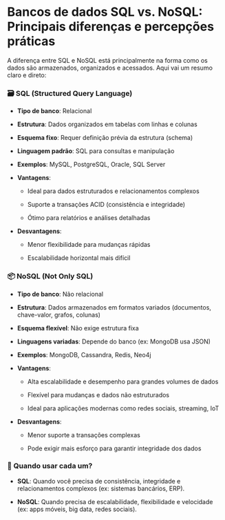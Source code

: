 # Bancos de dados SQL vs. NoSQL: Principais diferenças e percepções práticas

A diferença entre SQL e NoSQL está principalmente na forma como os dados são armazenados, organizados e acessados. Aqui vai um resumo claro e direto:

### 🗃️ SQL (Structured Query Language)

- **Tipo de banco**: Relacional
    
- **Estrutura**: Dados organizados em tabelas com linhas e colunas
    
- **Esquema fixo**: Requer definição prévia da estrutura (schema)
    
- **Linguagem padrão**: SQL para consultas e manipulação
    
- **Exemplos**: MySQL, PostgreSQL, Oracle, SQL Server
    
- **Vantagens**:
    
    - Ideal para dados estruturados e relacionamentos complexos
        
    - Suporte a transações ACID (consistência e integridade)
        
    - Ótimo para relatórios e análises detalhadas
        
- **Desvantagens**:
    
    - Menor flexibilidade para mudanças rápidas
        
    - Escalabilidade horizontal mais difícil
        

### 📦 NoSQL (Not Only SQL)

- **Tipo de banco**: Não relacional
    
- **Estrutura**: Dados armazenados em formatos variados (documentos, chave-valor, grafos, colunas)
    
- **Esquema flexível**: Não exige estrutura fixa
    
- **Linguagens variadas**: Depende do banco (ex: MongoDB usa JSON)
    
- **Exemplos**: MongoDB, Cassandra, Redis, Neo4j
    
- **Vantagens**:
    
    - Alta escalabilidade e desempenho para grandes volumes de dados
        
    - Flexível para mudanças e dados não estruturados
        
    - Ideal para aplicações modernas como redes sociais, streaming, IoT
        
- **Desvantagens**:
    
    - Menor suporte a transações complexas
        
    - Pode exigir mais esforço para garantir integridade dos dados
        

### 🧠 Quando usar cada um?

- **SQL**: Quando você precisa de consistência, integridade e relacionamentos complexos (ex: sistemas bancários, ERP).
    
- **NoSQL**: Quando precisa de escalabilidade, flexibilidade e velocidade (ex: apps móveis, big data, redes sociais).